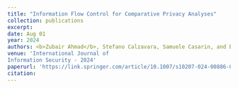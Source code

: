 ```yaml
---
title: "Information Flow Control for Comparative Privacy Analyses"
collection: publications
excerpt: 
date: Aug 01
year: 2024
authors: <b>Zubair Ahmad</b>, Stefano Calzavara, Samuele Casarin, and Ben Stock
venue: 'International Journal of
Information Security - 2024'
paperurl: 'https://link.springer.com/article/10.1007/s10207-024-00886-0'
citation:
---
```


